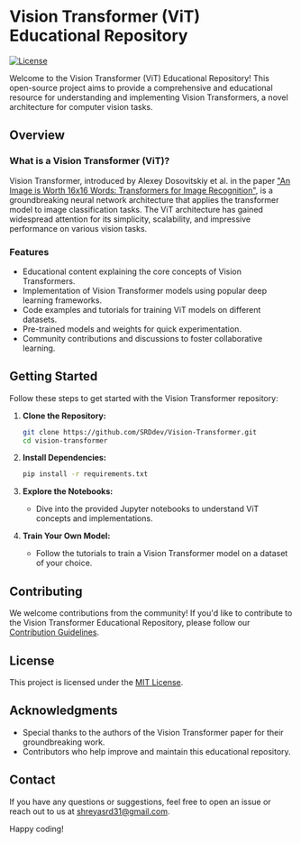 # Vision Transformer (ViT) Educational Repository
[![License](https://img.shields.io/badge/License-MIT-blue.svg)](https://opensource.org/licenses/MIT)

Welcome to the Vision Transformer (ViT) Educational Repository! This open-source project aims to provide a comprehensive and educational resource for understanding and implementing Vision Transformers, a novel architecture for computer vision tasks.


## Overview

### What is a Vision Transformer (ViT)?

Vision Transformer, introduced by Alexey Dosovitskiy et al. in the paper ["An Image is Worth 16x16 Words: Transformers for Image Recognition"](https://arxiv.org/abs/2010.11929), is a groundbreaking neural network architecture that applies the transformer model to image classification tasks. The ViT architecture has gained widespread attention for its simplicity, scalability, and impressive performance on various vision tasks.

### Features

- Educational content explaining the core concepts of Vision Transformers.
- Implementation of Vision Transformer models using popular deep learning frameworks.
- Code examples and tutorials for training ViT models on different datasets.
- Pre-trained models and weights for quick experimentation.
- Community contributions and discussions to foster collaborative learning.

## Getting Started

Follow these steps to get started with the Vision Transformer repository:

1. **Clone the Repository:**
   ```bash
   git clone https://github.com/SRDdev/Vision-Transformer.git
   cd vision-transformer
   ```

2. **Install Dependencies:**
   ```bash
   pip install -r requirements.txt
   ```

3. **Explore the Notebooks:**
   - Dive into the provided Jupyter notebooks to understand ViT concepts and implementations.

4. **Train Your Own Model:**
   - Follow the tutorials to train a Vision Transformer model on a dataset of your choice.

## Contributing

We welcome contributions from the community! If you'd like to contribute to the Vision Transformer Educational Repository, please follow our [Contribution Guidelines](CONTRIBUTING.md).

## License

This project is licensed under the [MIT License](LICENSE).

## Acknowledgments

- Special thanks to the authors of the Vision Transformer paper for their groundbreaking work.
- Contributors who help improve and maintain this educational repository.

## Contact

If you have any questions or suggestions, feel free to open an issue or reach out to us at [shreyasrd31@gmail.com](mailto:shreyasrd31@gmail.com).

Happy coding!